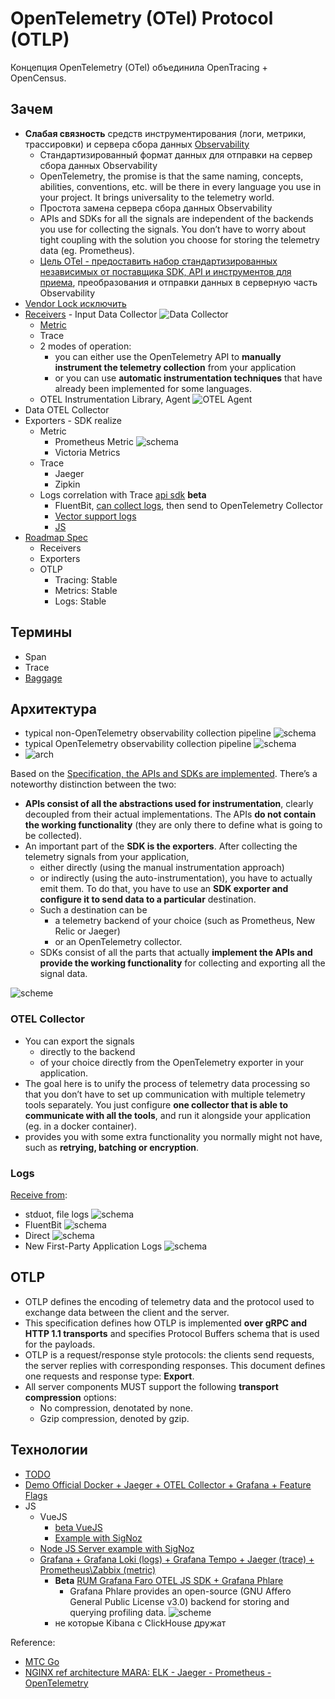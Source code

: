 # OpenTelemetry (OTel) Protocol (OTLP)

Концепция OpenTelemetry (OTel) объединила OpenTracing + OpenCensus.

## Зачем

- __Слабая связность__ средств инструментирования (логи, метрики, трассировки) и сервера сбора данных [Observability](../../arch/ability/observability.md)
	- Стандартизированный формат данных для отправки на сервер сбора данных Observability
	- OpenTelemetry, the promise is that the same naming, concepts, abilities, conventions, etc. will be there in every language you use in your project. It brings universality to the telemetry world.
	- Простота замена сервера сбора данных Observability
	- APIs and SDKs for all the signals are independent of the backends you use for collecting the signals. You don’t have to worry about tight coupling with the solution you choose for storing the telemetry data (eg. Prometheus). 
	- [Цель OTel - предоставить набор стандартизированных независимых от поставщика SDK, API и инструментов для приема](https://opentelemetry.io/docs/concepts/what-is-opentelemetry/), преобразования и отправки данных в серверную часть Observability
- [Vendor Lock исключить](https://habr.com/ru/company/ru_mts/blog/537892/)
- [Receivers](https://github.com/open-telemetry/opentelemetry-collector-contrib/tree/main/receiver) - Input Data Collector ![Data Collector](https://habrastorage.org/r/w1560/webt/te/5k/cn/te5kcnz9h8pkdd0nr_2papfrr98.png)
	- [Metric](https://opentelemetry.io/docs/reference/specification/metrics/)
	- Trace
	- 2 modes of operation: 
		- you can either use the OpenTelemetry API to __manually instrument the telemetry collection__ from your application 
		- or you can use __automatic instrumentation techniques__ that have already been implemented for some languages.	
	- OTEL Instrumentation Library, Agent ![OTEL Agent](https://habrastorage.org/r/w1560/webt/tu/my/yk/tumyykh5oqpg_-gralg_9h8cy-m.png)
- Data OTEL Collector
- Exporters - SDK realize  
	- Metric
		- Prometheus Metric ![schema](https://habrastorage.org/r/w1560/webt/2l/8k/l1/2l8kl1ck385o93-rqiehzewqudw.png)
		- Victoria Metrics
	- Trace
		- Jaeger
		- Zipkin
	- Logs correlation with Trace [api sdk](https://opentelemetry.io/docs/reference/specification/logs/) __beta__
		- FluentBit, [can collect logs](https://github.com/open-telemetry/opentelemetry-collector-contrib/tree/master/receiver/fluentforwardreceiver), then send to OpenTelemetry Collector
		- [Vector support logs](https://vector.dev/docs/reference/configuration/sources/opentelemetry/)
		- [JS](https://opentelemetry.io/docs/instrumentation/js/)
- [Roadmap Spec](https://github.com/open-telemetry/opentelemetry-specification/blob/main/spec-compliance-matrix.md)
	- Receivers
	- Exporters	
	- OTLP
		- Tracing: Stable
		- Metrics: Stable
		- Logs: Stable

## Термины

- Span
- Trace
- [Baggage](https://opentelemetry.io/docs/concepts/signals/baggage/)

## Архитектура

- typical non-OpenTelemetry observability collection pipeline
![schema](https://opentelemetry.io/docs/reference/specification/logs/img/separate-collection.png)
- typical OpenTelemetry observability collection pipeline
![schema](https://opentelemetry.io/docs/reference/specification/logs/img/unified-collection.png)
- ![arch](https://opentelemetry.io/img/otel_diagram.png)


Based on the [Specification, the APIs and SDKs are implemented](https://scalac.io/blog/opentelemetry-from-a-birds-eye-view-a-few-noteworthy-parts-of-the-project/). There’s a noteworthy distinction between the two:
- __APIs consist of all the abstractions used for instrumentation__, clearly decoupled from their actual implementations. The APIs __do not contain the working functionality__ (they are only there to define what is going to be collected).
- An important part of the __SDK is the exporters__. After collecting the telemetry signals from your application, 
	- either directly (using the manual instrumentation approach)
	- or indirectly (using the auto-instrumentation), you have to actually emit them. 
	To do that, you have to use an __SDK exporter and configure it to send data to a particular__ destination.
	- Such a destination can be 
		- a telemetry backend of your choice (such as Prometheus, New Relic or Jaeger)
		- or an OpenTelemetry collector.
	- SDKs consist of all the parts that actually __implement the APIs and provide the working functionality__ for collecting and exporting all the signal data.

![scheme](https://opentelemetry.io/img/library-design.png)

### OTEL Collector

- You can export the signals
	- directly to the backend
	- of your choice directly from the OpenTelemetry exporter in your application.
- The goal here is to unify the process of telemetry data processing so that you don’t have to set up communication with multiple telemetry tools separately. You just configure __one collector that is able to communicate with all the tools__, and run it alongside your application (eg. in a docker container).
- provides you with some extra functionality you normally might not have, such as __retrying, batching or encryption__.

### Logs

[Receive from](https://opentelemetry.io/docs/reference/specification/logs/): 

- stduot, file logs 
![schema](https://opentelemetry.io/docs/reference/specification/logs/img/app-to-file-logs-otelcol.png)
- FluentBit
![schema](https://opentelemetry.io/docs/reference/specification/logs/img/app-to-file-logs-fb.png)
- Direct
![schema](https://opentelemetry.io/docs/reference/specification/logs/img/app-to-otelcol.png)
- New First-Party Application Logs
![schema](https://opentelemetry.io/docs/reference/specification/logs/img/application-api-sdk.png)

## OTLP 

- OTLP defines the encoding of telemetry data and the protocol used to exchange data between the client and the server.
- This specification defines how OTLP is implemented __over gRPC and HTTP 1.1 transports__ and specifies Protocol Buffers schema that is used for the payloads.
- OTLP is a request/response style protocols: the clients send requests, the server replies with corresponding responses. This document defines one requests and response type: __Export__.
- All server components MUST support the following __transport compression__ options:
	- No compression, denotated by none.
	- Gzip compression, denoted by gzip.

## Технологии

- [TODO](https://opentelemetry.io/docs/reference/specification/overview/)
- [Demo Official Docker + Jaeger + OTEL Collector + Grafana + Feature Flags](https://github.com/open-telemetry/opentelemetry-demo/blob/main/docs/docker_deployment.md)
- JS
	- VueJS
		- [beta VueJS](https://www.npmjs.com/package/@opentelemetry/api-logs)
		- [Example with SigNoz](https://devpress.csdn.net/cicd/62ec8a1a89d9027116a1130d.html#devmenu5)
	- [Node JS Server example with SigNoz](https://devpress.csdn.net/cicd/62ec8a1a89d9027116a1130d.html#devmenu5)
	- [Grafana + Grafana Loki (logs) + Grafana Tempo + Jaeger (trace) + Prometheus\Zabbix (metric)](https://github.com/mnadeem/nodejs-opentelemetry-tempo)
		- __Beta__ [RUM Grafana Faro OTEL JS SDK + Grafana Phlare](https://www.infoq.com/news/2022/12/grafana-faro-phlare/)
			- Grafana Phlare provides an open-source (GNU Affero General Public License v3.0) backend for storing and querying profiling data.
		![scheme](https://grafana.com/static/assets/img/blog/grafana-cloud-faro-diagram.png)
		- не которые Kibana c ClickHouse дружат

Reference:

- [МТС Go](https://habr.com/ru/company/ru_mts/blog/537892/)
- [NGINX ref architecture MARA: ELK - Jaeger - Prometheus - OpenTelemetry](https://www.nginx.com/blog/integrating-opentelemetry-modern-apps-reference-architecture-progress-report?mkt_tok=NjUzLVNNQy03ODMAAAGDoZc8tBnTTPpd0LyW8jL4ptLEDNmRtqT86ruxAIy0w26Q36wbMRlF5KC3BMfg2BcRVqWCoPUW3J4gMfJLANmKejRzOQC80kmD2-ueYoqT-DoXcB1iUA)
